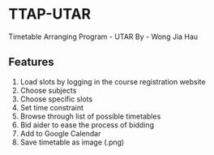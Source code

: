 # TTAP-UTAR
Timetable Arranging Program - UTAR 
By - Wong Jia Hau

## Features
1. Load slots by logging in the course registration website
2. Choose subjects
3. Choose specific slots 
2. Set time constraint
3. Browse through list of possible timetables
3. Bid aider to ease the process of bidding 
4. Add to Google Calendar
5. Save timetable as image (.png)

